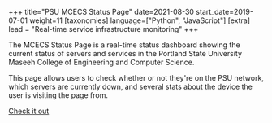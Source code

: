 +++
title="PSU MCECS Status Page"
date=2021-08-30
start_date=2019-07-01
weight=11
[taxonomies]
language=["Python", "JavaScript"]
[extra]
lead = "Real-time service infrastructure monitoring"
+++

The MCECS Status Page is a real-time status dashboard showing the current status of servers and
services in the Portland State University Maseeh College of Engineering and Computer Science.

This page allows users to check whether or not they're on the PSU network,
which servers are currently down, and several stats about the device the user
is visiting the page from.

[Check it out](https://status.cecs.pdx.edu/)
